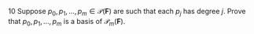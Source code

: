 10 Suppose $p_{0}, p_{1}, \ldots, p_{m} \in \mathcal{P}(\mathbf{F})$ are such that each $p_{j}$ has degree $j$. Prove that $p_{0}, p_{1}, \ldots, p_{m}$ is a basis of $\mathcal{P}_{m}(\mathbf{F})$.
